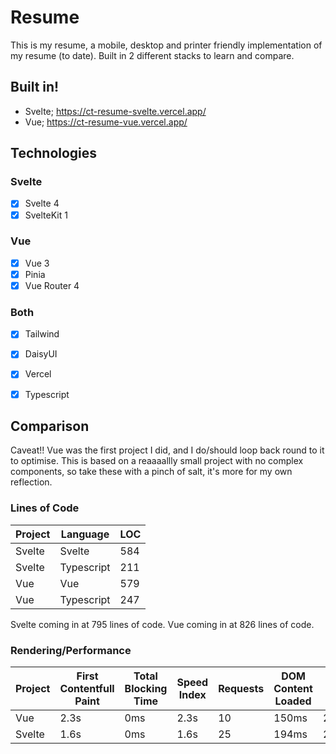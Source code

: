 # Resume

This is my resume, a mobile, desktop and printer friendly implementation of my resume (to date).
Built in 2 different stacks to learn and compare.

## Built in!

- Svelte; https://ct-resume-svelte.vercel.app/
- Vue; https://ct-resume-vue.vercel.app/

## Technologies

### Svelte
- [x] Svelte 4
- [x] SvelteKit 1

### Vue
- [x] Vue 3
- [x] Pinia
- [x] Vue Router 4

### Both
- [x] Tailwind
- [x] DaisyUI
- [x] Vercel
- [x] Typescript


## Comparison

Caveat!! Vue was the first project I did, and I do/should loop back round to it to optimise. This is based on a reaaaallly small project with no complex components, so take these with a pinch of salt, it's more for my own reflection.

### Lines of Code

| Project | Language | LOC |
|---------|----------|-----|
| Svelte  | Svelte | 584 |
| Svelte  | Typescript | 211 |
| Vue | Vue | 579 |
| Vue | Typescript | 247 |

Svelte coming in at 795 lines of code.
Vue coming in at 826 lines of code.

### Rendering/Performance

| Project | First Contentfull Paint | Total Blocking Time | Speed Index | Requests | DOM Content Loaded | Load | Transferred | Resources |
|---------|-------------------------|---------------------|-------------|----------|--------------------|------|-------------|-----------|
| Vue | 2.3s                    | 0ms                 | 2.3s | 10 | 150ms | 235ms| 96.6kB      | 277kB |
| Svelte | 1.6s                    | 0ms                 | 1.6s | 25 | 194ms | 217ms |88.2kB | 229kB | 
